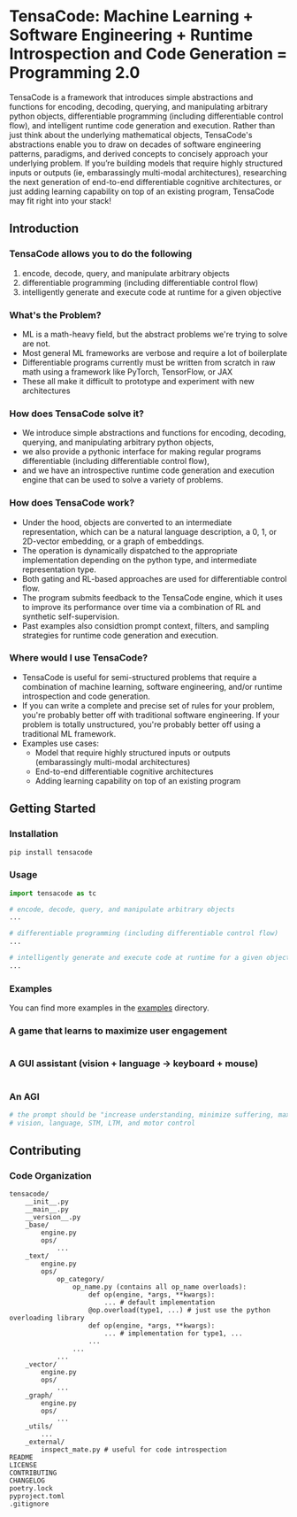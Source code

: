 # TensaCode: Machine Learning + Software Engineering + Runtime Introspection and Code Generation = Programming 2.0

TensaCode is a framework that introduces simple abstractions and functions for encoding, decoding, querying, and manipulating arbitrary python objects, differentiable programming (including differentiable control flow), and intelligent runtime code generation and execution. Rather than just think about the underlying mathematical objects, TensaCode's abstractions enable you to draw on decades of software engineering patterns, paradigms, and derived concepts to concisely approach your underlying problem. If you’re building models that require highly structured inputs or outputs (ie, embarassingly multi-modal architectures), researching the next generation of end-to-end differentiable cognitive architectures, or just adding learning capability on top of an existing program, TensaCode may fit right into your stack!

## Introduction

### TensaCode allows you to do the following

1. encode, decode, query, and manipulate arbitrary objects
2. differentiable programming (including differentiable control flow)
3. intelligently generate and execute code at runtime for a given objective

### What's the Problem?

- ML is a math-heavy field, but the abstract problems we're trying to solve are not.
- Most general ML frameworks are verbose and require a lot of boilerplate
- Differentiable programs currently must be written from scratch in raw math using a framework like PyTorch, TensorFlow, or JAX
- These all make it difficult to prototype and experiment with new architectures

### How does TensaCode solve it?

- We introduce simple abstractions and functions for encoding, decoding, querying, and manipulating arbitrary python objects,
- we also provide a pythonic interface for making regular programs differentiable (including differentiable control flow),
- and we have an introspective runtime code generation and execution engine that can be used to solve a variety of problems.

### How does TensaCode work?

- Under the hood, objects are converted to an intermediate representation, which can be a natural language description, a 0, 1, or 2D-vector embedding, or a graph of embeddings.
- The operation is dynamically dispatched to the appropriate implementation depending on the python type, and intermediate representation type.
- Both gating and RL-based approaches are used for differentiable control flow.
- The program submits feedback to the TensaCode engine, which it uses to improve its performance over time via a combination of RL and synthetic self-supervision.
- Past examples also considtion prompt context, filters, and sampling strategies for runtime code generation and execution.

### Where would I use TensaCode?

- TensaCode is useful for semi-structured problems that require a combination of machine learning, software engineering, and/or runtime introspection and code generation.
- If you can write a complete and precise set of rules for your problem, you're probably better off with traditional software engineering. If your problem is totally unstructured, you're probably better off using a traditional ML framework.
- Examples use cases:
  - Model that require highly structured inputs or outputs (embarassingly multi-modal architectures)
  - End-to-end differentiable cognitive architectures
  - Adding learning capability on top of an existing program

## Getting Started

### Installation

```bash
pip install tensacode
```

### Usage

```python
import tensacode as tc

# encode, decode, query, and manipulate arbitrary objects
...

# differentiable programming (including differentiable control flow)
...

# intelligently generate and execute code at runtime for a given objective
...
```

### Examples

You can find more examples in the [examples](examples) directory.

### A game that learns to maximize user engagement

```python

```

### A GUI assistant (vision + language -> keyboard + mouse)

```python

```

### An AGI

```python
# the prompt should be "increase understanding, minimize suffering, maximize peace and prosperity"
# vision, language, STM, LTM, and motor control
```


## Contributing

### Code Organization

```
tensacode/
    __init__.py
    __main__.py
    __version__.py
    _base/
        engine.py
        ops/
            ...
    _text/
        engine.py
        ops/
            op_category/
                op_name.py (contains all op_name overloads):
                    def op(engine, *args, **kwargs):
                        ... # default implementation
                    @op.overload(type1, ...) # just use the python overloading library
                    def op(engine, *args, **kwargs):
                        ... # implementation for type1, ...
                    ...
                ...
            ...
    _vector/
        engine.py
        ops/
            ...
    _graph/
        engine.py
        ops/
            ...
    _utils/
        ...
    _external/
        inspect_mate.py # useful for code introspection
README
LICENSE
CONTRIBUTING
CHANGELOG
poetry.lock
pyproject.toml
.gitignore
```

